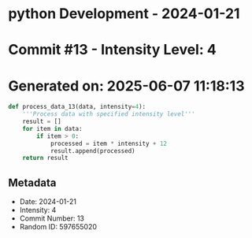 ﻿# python Development - 2024-01-21
# Commit #13 - Intensity Level: 4
# Generated on: 2025-06-07 11:18:13
```python
def process_data_13(data, intensity=4):
    '''Process data with specified intensity level'''
    result = []
    for item in data:
        if item > 0:
            processed = item * intensity + 12
            result.append(processed)
    return result
```
## Metadata
- Date: 2024-01-21
- Intensity: 4
- Commit Number: 13
- Random ID: 597655020
